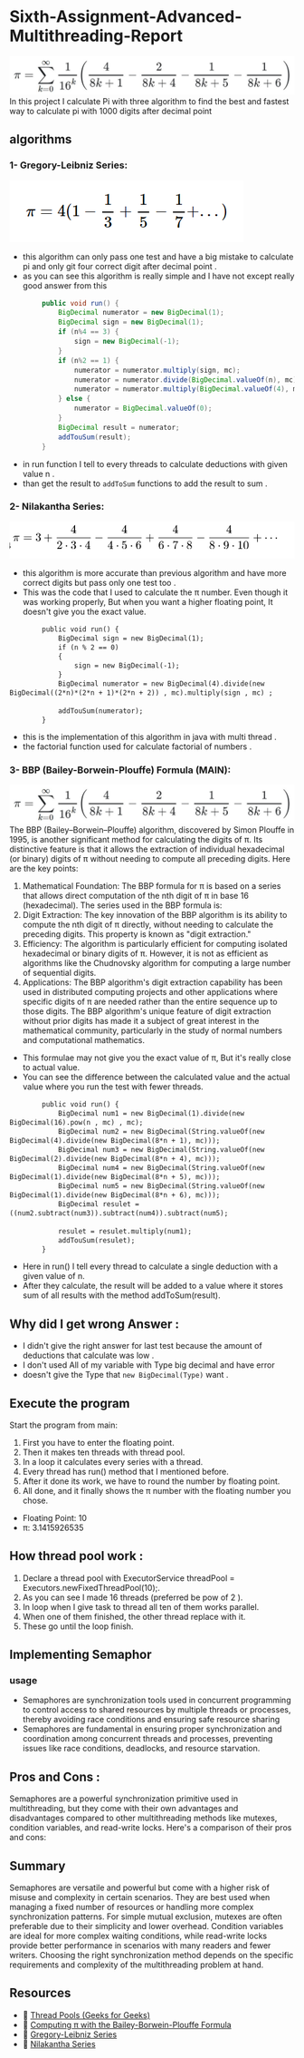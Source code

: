 # Sixth-Assignment-Advanced-Multithreading-Report
![My Image](img.png)
In this project I calculate Pi with three algorithm to find the best and fastest way to calculate pi with 1000 digits after decimal point 
## algorithms 
### 1- Gregory-Leibniz Series:
![My Image](img3.png)

* this algorithm can only pass one test and have a big mistake to calculate pi 
and only git four correct digit after decimal point .
* as you can see this algorithm is really simple and I have not except really good answer from this 
```java
        public void run() {
            BigDecimal numerator = new BigDecimal(1);
            BigDecimal sign = new BigDecimal(1);
            if (n%4 == 3) {
                sign = new BigDecimal(-1);
            }
            if (n%2 == 1) {
                numerator = numerator.multiply(sign, mc);
                numerator = numerator.divide(BigDecimal.valueOf(n), mc);
                numerator = numerator.multiply(BigDecimal.valueOf(4), mc);
            } else {
                numerator = BigDecimal.valueOf(0);
            }
            BigDecimal result = numerator;
            addTouSum(result);
        }
```
* in run function I tell to every threads to calculate deductions with given value n .
* than get the result to `addToSum` functions to add the result to sum .
### 2- Nilakantha Series:
![My Image](img2.png)
* this algorithm is more accurate than previous algorithm and have more correct digits but pass only one test too .
* This was the code that I used to calculate the π number. Even though it was working properly, But when you want a higher floating point, It doesn't give you the exact value.
```
        public void run() {
            BigDecimal sign = new BigDecimal(1);
            if (n % 2 == 0)
            {
                sign = new BigDecimal(-1);
            }
            BigDecimal numerator = new BigDecimal(4).divide(new BigDecimal((2*n)*(2*n + 1)*(2*n + 2)) , mc).multiply(sign , mc) ;

            addTouSum(numerator);
        }
```
* this is the implementation of this algorithm in java with multi thread .
* the factorial function used for calculate factorial of numbers .
### 3- BBP (Bailey-Borwein-Plouffe) Formula (MAIN):
![My Image](img.png)
The BBP (Bailey–Borwein–Plouffe) algorithm, discovered by Simon Plouffe in 1995, is another significant method for calculating the digits of π. Its distinctive feature is that it allows the extraction of individual hexadecimal (or binary) digits of π without needing to compute all preceding digits. Here are the key points:

1. Mathematical Foundation: The BBP formula for π is based on a series that allows direct computation of the nth digit of π in base 16 (hexadecimal). The series used in the BBP formula is:
2. Digit Extraction: The key innovation of the BBP algorithm is its ability to compute the nth digit of π directly, without needing to calculate the preceding digits. This property is known as "digit extraction."
3. Efficiency: The algorithm is particularly efficient for computing isolated hexadecimal or binary digits of π. However, it is not as efficient as algorithms like the Chudnovsky algorithm for computing a large number of sequential digits.
4. Applications: The BBP algorithm's digit extraction capability has been used in distributed computing projects and other applications where specific digits of π are needed rather than the entire sequence up to those digits. The BBP algorithm's unique feature of digit extraction without prior digits has made it a subject of great interest in the mathematical community, particularly in the study of normal numbers and computational mathematics.
* This formulae may not give you the exact value of π, But it's really close to actual value.
* You can see the difference between the calculated value and the actual value where you run the test with fewer threads.
```
        public void run() {
            BigDecimal num1 = new BigDecimal(1).divide(new BigDecimal(16).pow(n , mc) , mc);
            BigDecimal num2 = new BigDecimal(String.valueOf(new BigDecimal(4).divide(new BigDecimal(8*n + 1), mc)));
            BigDecimal num3 = new BigDecimal(String.valueOf(new BigDecimal(2).divide(new BigDecimal(8*n + 4), mc)));
            BigDecimal num4 = new BigDecimal(String.valueOf(new BigDecimal(1).divide(new BigDecimal(8*n + 5), mc)));
            BigDecimal num5 = new BigDecimal(String.valueOf(new BigDecimal(1).divide(new BigDecimal(8*n + 6), mc)));
            BigDecimal resulet = ((num2.subtract(num3)).subtract(num4)).subtract(num5);
        
            resulet = resulet.multiply(num1);
            addTouSum(resulet);
        }
```
* Here in run() I tell every thread to calculate a single deduction with a given value of n.
* After they calculate, the result will be added to a value where it stores sum of all results with the method addToSum(result).

## Why did I get wrong Answer :
* I didn't give the right answer for last test because the amount of deductions that calculate was low .
* I don't used All of my variable with Type big decimal and have error
* doesn't give the Type that `new BigDecimal(Type)` want .

## Execute the program
Start the program from main:
1. First you have to enter the floating point.
2. Then it makes ten threads with thread pool.
3. In a loop it calculates every series with a thread.
4. Every thread has run() method that I mentioned before.
5. After it done its work, we have to round the number by floating point.
6. All done, and it finally shows the π number with the floating number you chose.

* Floating Point: 10
* π: 3.1415926535

## How thread pool work : 
1. Declare a thread pool with ExecutorService threadPool = Executors.newFixedThreadPool(10);.
2. As you can see I made 16 threads (preferred be pow of 2 ).
3. In loop when I give task to thread all ten of them works parallel.
4. When one of them finished, the other thread replace with it.
5. These go until the loop finish.
## Implementing Semaphor
### usage 
* Semaphores are synchronization tools used in concurrent programming to control access to shared resources by multiple threads or processes, thereby avoiding race conditions and ensuring safe resource sharing
* Semaphores are fundamental in ensuring proper synchronization and coordination among concurrent threads and processes, preventing issues like race conditions, deadlocks, and resource starvation.
## Pros and Cons :
Semaphores are a powerful synchronization primitive used in multithreading, but they come with their own advantages and disadvantages compared to other multithreading methods like mutexes, condition variables, and read-write locks. Here's a comparison of their pros and cons:
## Summary 
Semaphores are versatile and powerful but come with a higher risk of misuse and complexity in certain scenarios. They are best used when managing a fixed number of resources or handling more complex synchronization patterns. For simple mutual exclusion, mutexes are often preferable due to their simplicity and lower overhead. Condition variables are ideal for more complex waiting conditions, while read-write locks provide better performance in scenarios with many readers and fewer writers. Choosing the right synchronization method depends on the specific requirements and complexity of the multithreading problem at hand.
## Resources 
* 🔗 [Thread Pools (Geeks for Geeks)](https://www.geeksforgeeks.org/thread-pools-java/)
* 🔗 [Computing π with the Bailey-Borwein-Plouffe Formula](https://observablehq.com/@rreusser/computing-with-the-bailey-borwein-plouffe-formula)
* 🔗 [Gregory-Leibniz Series](https://crypto.stanford.edu/pbc/notes/pi/glseries.html)
* 🔗 [Nilakantha Series](https://www.geeksforgeeks.org/calculate-pi-using-nilkanthas-series/)

